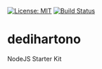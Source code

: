 [![License: MIT](https://img.shields.io/badge/License-MIT-yellow.svg)](https://opensource.org/licenses/MIT)
[![Build Status](https://travis-ci.com/dedihartono/testbinar.svg?branch=master)](https://travis-ci.org/dedihartono/testbinar)

# dedihartono
NodeJS Starter Kit
